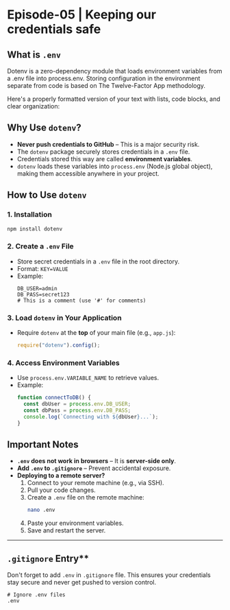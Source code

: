 # Episode-05 | Keeping our credentials safe

## What is `.env`

Dotenv is a zero-dependency module that loads environment variables from a .env file into process.env. Storing configuration in the environment separate from code is based on The Twelve-Factor App methodology.

Here's a properly formatted version of your text with lists, code blocks, and clear organization:

## **Why Use `dotenv`?**

- **Never push credentials to GitHub** – This is a major security risk.
- The `dotenv` package securely stores credentials in a `.env` file.
- Credentials stored this way are called **environment variables**.
- `dotenv` loads these variables into `process.env` (Node.js global object), making them accessible anywhere in your project.

## **How to Use `dotenv`**

### **1. Installation**

```bash
npm install dotenv
```

### **2. Create a `.env` File**

- Store secret credentials in a `.env` file in the root directory.
- Format: `KEY=VALUE`
- Example:
  ```env
  DB_USER=admin
  DB_PASS=secret123
  # This is a comment (use '#' for comments)
  ```

### **3. Load `dotenv` in Your Application**

- Require `dotenv` at the **top** of your main file (e.g., `app.js`):
  ```javascript
  require("dotenv").config();
  ```

### **4. Access Environment Variables**

- Use `process.env.VARIABLE_NAME` to retrieve values.
- Example:
  ```javascript
  function connectToDB() {
    const dbUser = process.env.DB_USER;
    const dbPass = process.env.DB_PASS;
    console.log(`Connecting with ${dbUser}...`);
  }
  ```

## **Important Notes**

- **`.env` does not work in browsers** – It is **server-side only**.
- **Add `.env` to `.gitignore`** – Prevent accidental exposure.
- **Deploying to a remote server?**
  1. Connect to your remote machine (e.g., via SSH).
  2. Pull your code changes.
  3. Create a `.env` file on the remote machine:
     ```bash
     nano .env
     ```
  4. Paste your environment variables.
  5. Save and restart the server.

---

## `.gitignore` Entry\*\*

Don't forget to add `.env` in `.gitignore` file. This ensures your credentials stay secure and never get pushed to version control.

```gitignore
# Ignore .env files
.env
```
